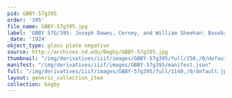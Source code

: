 ```yaml
---
pid: GBBY-57g395
order: '395'
file_name: GBBY-57g395.jpg
label: 'GBBY 57G/395: Joseph Dawes, Cerney, and William Sheehan: Baseball - 1924'
_date: '1924'
object_type: glass plate negative
source: http://archives.nd.edu/Bagby/GBBY-57g395.jpg
thumbnail: "/img/derivatives/iiif/images/GBBY-57g395/full/250,/0/default.jpg"
manifest: "/img/derivatives/iiif/images/GBBY-57g395/manifest.json"
full: "/img/derivatives/iiif/images/GBBY-57g395/full/1140,/0/default.jpg"
layout: generic_collection_item
collection: bagby
---
```

